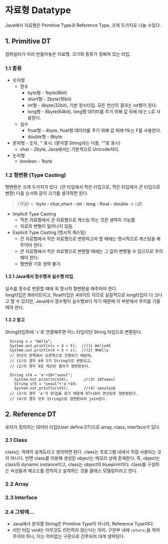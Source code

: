 # 자료형 Datatype
Java에서 자료형은 Primitive Type과 Reference Type, 크게 두가지로 나눌 수있다.

## 1. Primitive DT
컴파일러가 미리 만들어놓은 자료형. 크기와 종류가 정해져 있는 타입.
### 1.1 종류
* 숫자형
  * 정수
    * byte형 - 1byte(8bit)
    * short형 - 2byte(16bit)
    * int형 - 4byte(32bit), 기본 정수타입. 모든 연산의 결과는 int형이 된다.
    * long형 - 8byte(64bit), long형 데이터를 주기 위해 값 뒤에 l또는 L로 사용한다.
  * 실수
    * float형 - 4byte, float형 데이터를 주기 위해 값 뒤에 f또는 F를 사용한다.
    * double형 - 8byte
* 문자형 - 숫자. '' 표시. (문자열 String과는 다름. ""로 표시)
  * char - 2byte, Java에서는 기본적으로 Unicode처리.
* 논리형
  * boolean - 1byte

### 1.2 형변환 (Type Casting)
형변환은 크게 두가지가 있다. (큰 타입에서 작은 타입으로, 작은 타입에서 큰 타입으로 변환)
다음 순서와 같이 크기를 생각하면 된다.  

> *(작음)* <- **byte - char,short - int - long - float - double** -> *(큼)*  

* Implicit Type Casting
  * 작은 자료형에서 큰 자료형으로 캐스팅 하는 것은 생략이 가능함.
  * 자료의 변형이 일어나지 않음.  
* Explicit Type Casting (명시적 캐스팅)
  * 큰 자료형에서 작은 자료형으로 변환하고자 할 때에는 명시적으로 캐스팅을 해주어야 한다.
  * 큰 자료형에서 작은 자료형으로 변환할 때에는 그 값이 변형될 수 있으므로 주의해야 한다.
  * 형변환 기호 생략 불가.  

#### 1.2.1 Java에서 정수형과 실수형 타입
실수를 정수로 변환할 때에 꼭 명시적 형변환을 해주어야 한다.  
long타입은 8바이트이고, float타입은 4바이트 이므로 실질적으로 long타입이 더 크다고 할 수 있지만, Java에서 정수형이 실수형보다 작기 때문에 이 부분에서 주의를 기울여야 한다.  
#### 1.2.2 참고
String타입뒤에 '+'로 연결해주면 어느 타입이던 String 타입으로 변환된다.
```
  String s = "Hello";
  System.out.println(s + 4 + 5);  //(1) Hello45
  System.out.println(4 + 5 + s);  //(2) 9Hello
  // 연산이 왼쪽에서 오른쪽으로 진행되기 때문에,
  // (1)의 경우 4와 5가 String으로 변환되고,
  // (2)의 경우 9로 계산된 결과가 형변환된다.

  String st4 = 'a'+10+"seoul";
	System.out.println(st4);       //(3) 107seoul
	String st5 = "seoul"+'a'+10;
	System.out.println(st5);       //(4) seoula10
  // (3)의 경우 'a'가 97값을 갖기 때문에 97+10이 연산된후 형변환된다.
  // (4)의 경우 모두 String으로 형변환되어 join된다.

```

## 2. Reference DT
유저가 정의하는 데이터 타입(User define DT)으로 array, class, interface가 있다.
### 2.1 Class
class는 객체의 설계도라고 생각하면 된다. class는 프로그램 내에서 직접 사용되는 것이 아니다. 반면 class를 이용해 생성된 object는 메모리 상에 존재한다.
즉, object는 class의 dynamic instance이고, class는 object의 blueprint이다.
class를 구성하는 속성들과 메소드를 정의하고 설계하는 것을 클래스 모델링이라고 한다.

### 2.2 Array

### 2.3 Interface

### 2.4 그밖에...
- Java에서 문자열 String은 Primitive Type이 아니라, Reference Type이다.
- 리턴 타입 void는 아무것도 리턴하지 않는다는 의미. 구현부 내에 `return;`을 적어주어야 하나, 이는 의미없는 구문으로 간주되어 대게 생략된다.

